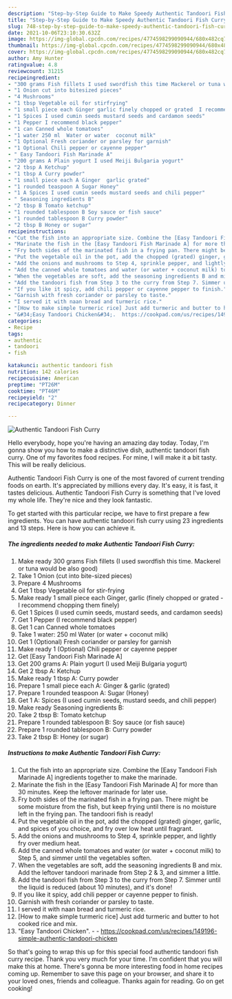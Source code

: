 ```yaml
---
description: "Step-by-Step Guide to Make Speedy Authentic Tandoori Fish Curry"
title: "Step-by-Step Guide to Make Speedy Authentic Tandoori Fish Curry"
slug: 748-step-by-step-guide-to-make-speedy-authentic-tandoori-fish-curry
date: 2021-10-06T23:10:30.632Z
image: https://img-global.cpcdn.com/recipes/4774598299090944/680x482cq70/authentic-tandoori-fish-curry-recipe-main-photo.jpg
thumbnail: https://img-global.cpcdn.com/recipes/4774598299090944/680x482cq70/authentic-tandoori-fish-curry-recipe-main-photo.jpg
cover: https://img-global.cpcdn.com/recipes/4774598299090944/680x482cq70/authentic-tandoori-fish-curry-recipe-main-photo.jpg
author: Amy Hunter
ratingvalue: 4.8
reviewcount: 31215
recipeingredient:
- "300 grams Fish fillets I used swordfish this time Mackerel or tuna would be also good"
- "1 Onion cut into bitesized pieces"
- "4 Mushrooms"
- "1 tbsp Vegetable oil for stirfrying"
- "1 small piece each Ginger garlic finely chopped or grated  I recommend chopping them finely"
- "1 Spices I used cumin seeds mustard seeds and cardamon seeds"
- "1 Pepper I recommend black pepper"
- "1 can Canned whole tomatoes"
- "1 water 250 ml  Water or water  coconut milk"
- "1 Optional Fresh coriander or parsley for garnish"
- "1 Optional Chili pepper or cayenne pepper"
- " Easy Tandoori Fish Marinade A"
- "200 grams A Plain yogurt I used Meiji Bulgaria yogurt"
- "2 tbsp A Ketchup"
- "1 tbsp A Curry powder"
- "1 small piece each A Ginger  garlic grated"
- "1 rounded teaspoon A Sugar Honey"
- "1 A Spices I used cumin seeds mustard seeds and chili pepper"
- " Seasoning ingredients B"
- "2 tbsp B Tomato ketchup"
- "1 rounded tablespoon B Soy sauce or fish sauce"
- "1 rounded tablespoon B Curry powder"
- "2 tbsp B Honey or sugar"
recipeinstructions:
- "Cut the fish into an appropriate size. Combine the [Easy Tandoori Fish Marinade A] ingredients together to make the marinade."
- "Marinate the fish in the [Easy Tandoori Fish Marinade A] for more than 30 minutes. Keep the leftover marinade for later use."
- "Fry both sides of the marinated fish in a frying pan. There might be some moisture from the fish, but keep frying until there is no moisture left in the frying pan. The tandoori fish is ready!"
- "Put the vegetable oil in the pot, add the chopped (grated) ginger, garlic, and spices of you choice, and fry over low heat until fragrant."
- "Add the onions and mushrooms to Step 4, sprinkle pepper, and lightly fry over medium heat."
- "Add the canned whole tomatoes and water (or water + coconut milk) to Step 5, and simmer until the vegetables soften."
- "When the vegetables are soft, add the seasoning ingredients B and mix. Add the leftover tandoori marinade from Step 2 &amp; 3, and simmer a little."
- "Add the tandoori fish from Step 3 to the curry from Step 7. Simmer until the liquid is reduced (about 10 minutes), and it&#39;s done!"
- "If you like it spicy, add chili pepper or cayenne pepper to finish."
- "Garnish with fresh coriander or parsley to taste."
- "I served it with naan bread and turmeric rice."
- "[How to make simple turmeric rice] Just add turmeric and butter to hot cooked rice and mix."
- "&#34;Easy Tandoori Chicken&#34;.  https://cookpad.com/us/recipes/149196-simple-authentic-tandoori-chicken"
categories:
- Recipe
tags:
- authentic
- tandoori
- fish

katakunci: authentic tandoori fish 
nutrition: 142 calories
recipecuisine: American
preptime: "PT26M"
cooktime: "PT46M"
recipeyield: "2"
recipecategory: Dinner

---
```



![Authentic Tandoori Fish Curry](https://img-global.cpcdn.com/recipes/4774598299090944/680x482cq70/authentic-tandoori-fish-curry-recipe-main-photo.jpg)

Hello everybody, hope you're having an amazing day today. Today, I'm gonna show you how to make a distinctive dish, authentic tandoori fish curry. One of my favorites food recipes. For mine, I will make it a bit tasty. This will be really delicious.

Authentic Tandoori Fish Curry is one of the most favored of current trending foods on earth. It's appreciated by millions every day. It's easy, it is fast, it tastes delicious. Authentic Tandoori Fish Curry is something that I've loved my whole life. They're nice and they look fantastic.




To get started with this particular recipe, we have to first prepare a few ingredients. You can have authentic tandoori fish curry using 23 ingredients and 13 steps. Here is how you can achieve it.

<!--inarticleads1-->

##### The ingredients needed to make Authentic Tandoori Fish Curry:

1. Make ready 300 grams Fish fillets (I used swordfish this time. Mackerel or tuna would be also good)
1. Take 1 Onion (cut into bite-sized pieces)
1. Prepare 4 Mushrooms
1. Get 1 tbsp Vegetable oil for stir-frying
1. Make ready 1 small piece each Ginger, garlic (finely chopped or grated - I recommend chopping them finely)
1. Get 1 Spices (I used cumin seeds, mustard seeds, and cardamon seeds)
1. Get 1 Pepper (I recommend black pepper)
1. Get 1 can Canned whole tomatoes
1. Take 1 water: 250 ml  Water (or water + coconut milk)
1. Get 1 (Optional) Fresh coriander or parsley for garnish
1. Make ready 1 (Optional) Chili pepper or cayenne pepper
1. Get  [Easy Tandoori Fish Marinade A]
1. Get 200 grams A: Plain yogurt (I used Meiji Bulgaria yogurt)
1. Get 2 tbsp A: Ketchup
1. Make ready 1 tbsp A: Curry powder
1. Prepare 1 small piece each A: Ginger &amp; garlic (grated)
1. Prepare 1 rounded teaspoon A: Sugar (Honey)
1. Get 1 A: Spices (I used cumin seeds, mustard seeds, and chili pepper)
1. Make ready  Seasoning ingredients B:
1. Take 2 tbsp B: Tomato ketchup
1. Prepare 1 rounded tablespoon B: Soy sauce (or fish sauce)
1. Prepare 1 rounded tablespoon B: Curry powder
1. Take 2 tbsp B: Honey (or sugar)




<!--inarticleads2-->

##### Instructions to make Authentic Tandoori Fish Curry:

1. Cut the fish into an appropriate size. Combine the [Easy Tandoori Fish Marinade A] ingredients together to make the marinade.
1. Marinate the fish in the [Easy Tandoori Fish Marinade A] for more than 30 minutes. Keep the leftover marinade for later use.
1. Fry both sides of the marinated fish in a frying pan. There might be some moisture from the fish, but keep frying until there is no moisture left in the frying pan. The tandoori fish is ready!
1. Put the vegetable oil in the pot, add the chopped (grated) ginger, garlic, and spices of you choice, and fry over low heat until fragrant.
1. Add the onions and mushrooms to Step 4, sprinkle pepper, and lightly fry over medium heat.
1. Add the canned whole tomatoes and water (or water + coconut milk) to Step 5, and simmer until the vegetables soften.
1. When the vegetables are soft, add the seasoning ingredients B and mix. Add the leftover tandoori marinade from Step 2 &amp; 3, and simmer a little.
1. Add the tandoori fish from Step 3 to the curry from Step 7. Simmer until the liquid is reduced (about 10 minutes), and it&#39;s done!
1. If you like it spicy, add chili pepper or cayenne pepper to finish.
1. Garnish with fresh coriander or parsley to taste.
1. I served it with naan bread and turmeric rice.
1. [How to make simple turmeric rice] Just add turmeric and butter to hot cooked rice and mix.
1. &#34;Easy Tandoori Chicken&#34;. -  - https://cookpad.com/us/recipes/149196-simple-authentic-tandoori-chicken




So that's going to wrap this up for this special food authentic tandoori fish curry recipe. Thank you very much for your time. I'm confident that you will make this at home. There's gonna be more interesting food in home recipes coming up. Remember to save this page on your browser, and share it to your loved ones, friends and colleague. Thanks again for reading. Go on get cooking!
